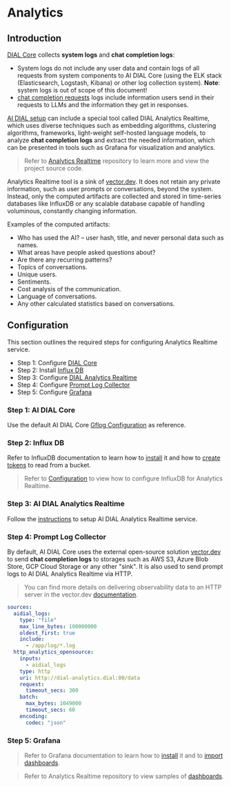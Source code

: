 # Analytics

## Introduction

[DIAL Core](https://github.com/epam/ai-dial-core) collects **system logs** and **chat completion logs**:

* System logs do not include any user data and contain logs of all requests from system components to AI DIAL Core (using the ELK stack (Elasticsearch, Logstash, Kibana) or other log collection system). **Note**: system logs is out of scope of this document!
* [chat completion requests](https://epam-rail.com/dial_api#/paths/~1openai~1deployments~1%7BDeployment%20Name%7D~1chat~1completions/post) logs include information users send in their requests to LLMs and the information they get in responses.

[AI DIAL setup](../architecture#full-platform-landscape) can include a special tool called DIAL Analytics Realtime, which uses diverse techniques such as embedding algorithms, clustering algorithms, frameworks, light-weight self-hosted language models, to analyze **chat completion logs** and extract the needed information, which can be presented in tools such as Grafana for visualization and analytics.

> Refer to [Analytics Realtime](https://github.com/epam/ai-dial-analytics-realtime) repository to learn more and view the project source code.

Analytics Realtime tool is a sink of [vector.dev](https://vector.dev/). It does not retain any private information, such as user prompts or conversations, beyond the system. Instead, only the computed artifacts are collected and stored in time-series databases like InfluxDB or any scalable database capable of handling voluminous, constantly changing information.

Examples of the computed artifacts:

* Who has used the AI? – user hash, title, and never personal data such as names.
* What areas have people asked questions about?
* Are there any recurring patterns?
* Topics of conversations.
* Unique users.
* Sentiments.
* Cost analysis of the communication.
* Language of conversations.
* Any other calculated statistics based on conversations.

## Configuration

This section outlines the required steps for configuring Analytics Realtime service.

- Step 1: Configure [DIAL Core](https://github.com/epam/ai-dial-core)
- Step 2: Install [Influx DB](https://github.com/influxdata/influxdb)
- Step 3: Configure [DIAL Analytics Realtime](https://github.com/epam/ai-dial-analytics-realtime)
- Step 4: Configure [Prompt Log Collector](https://github.com/vectordotdev/vector)
- Step 5: Configure [Grafana](https://github.com/grafana/grafana)

### Step 1: AI DIAL Core

Use the default AI DIAL Core [Gflog Configuration](https://github.com/epam/ai-dial-core/blob/development/src/main/resources/gflog.xml) as reference.

### Step 2: Influx DB

Refer to InfluxDB documentation to learn how to [install](https://docs.influxdata.com/influxdb/v2/install/) it and how to [create tokens](https://docs.influxdata.com/influxdb/v2/admin/tokens/create-token/) to read from a bucket.

> Refer to [Configuration](https://github.com/epam/ai-dial-analytics-realtime?tab=readme-ov-file#configuration) to view how to configure InfluxDB for Analytics Realtime.

### Step 3: AI DIAL Analytics Realtime

Follow the [instructions](https://github.com/epam/ai-dial-analytics-realtime/blob/development/README.md) to setup AI DIAL Analytics Realtime service.

### Step 4: Prompt Log Collector

By default, AI DIAL Core uses the external open-source solution [vector.dev](https://vector.dev/) to send **chat completion logs** to storages such as AWS S3, Azure Blob Store, GCP Cloud Storage or any other "sink". It is also used to send prompt logs to AI DIAL Analytics Realtime via HTTP.

> You can find more details on delivering observability data to an HTTP server in the vector.dev [documentation](https://vector.dev/docs/reference/configuration/sinks/http).

```yaml
sources:
  aidial_logs:
    type: "file"
    max_line_bytes: 100000000
    oldest_first: true
    include:
      - /app/log/*.log
  http_analytics_opensource:
    inputs:
      - aidial_logs
    type: http
    uri: http://dial-analytics.dial:80/data
    request:
      timeout_secs: 300
    batch:
      max_bytes: 1049000
      timeout_secs: 60
    encoding:
      codec: "json"
```

### Step 5: Grafana

> Refer to Grafana documentation to learn how to [install](https://grafana.com/docs/grafana/latest/setup-grafana/installation/) it and to [import dashboards](https://grafana.com/docs/grafana/latest/dashboards/build-dashboards/import-dashboards/). 

> Refer to Analytics Realtime repository to view samples of [dashboards](https://github.com/epam/ai-dial-analytics-realtime/blob/development/dashboards/README.md).
